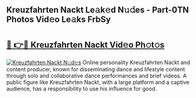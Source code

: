 ## Kreuzfahrten Nackt Le𝚊k𝚎d N𝚞𝚍es - Part-0TN Photos Vid𝚎o Le𝚊ks FrbSy

# <h2><a href="http://fb07dac.evod.top/?m=Kreuzfahrten+Nackt">🔗 👉🔴 Kreuzfahrten Nackt Vid𝚎o Ph𝚘t𝚘s</a></h2>

[![Kreuzfahrten Nackt N𝚞d𝚎s](https://i.imgur.com/8V9OHl7.gif)](http://fb07dac.evod.top/?m=Kreuzfahrten+Nackt)
Online personality Kreuzfahrten Nackt and content producer, known for disseminating dance and lifestyle content through solo and collaborative dance performances and brief videos. A public figure like Kreuzfahrten Nackt, with a large platform and a captive audience, has a responsibility to use his influence for good. 
